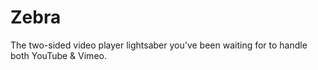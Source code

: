 Zebra
=====

The two-sided video player lightsaber you've been waiting for to handle both YouTube &amp; Vimeo.
